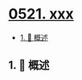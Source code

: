 # [0521. xxx](https://github.com/Tdahuyou/TNotes.leetcode/tree/main/notes/0521.%20xxx)

<!-- region:toc -->

- [1. 📝 概述](#1--概述)

<!-- endregion:toc -->

## 1. 📝 概述
